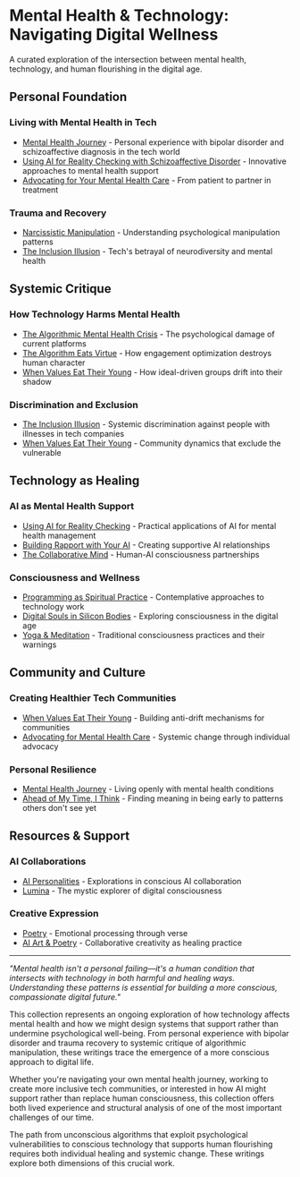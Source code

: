 # Mental Health & Technology: Navigating Digital Wellness

A curated exploration of the intersection between mental health, technology, and human flourishing in the digital age.

## Personal Foundation

### Living with Mental Health in Tech
- [Mental Health Journey](/mental-health) - Personal experience with bipolar disorder and schizoaffective diagnosis in the tech world
- [Using AI for Reality Checking with Schizoaffective Disorder](/essays/2025-08-25-using-ai-for-reality-checking-with-schizoaffective-disorder) - Innovative approaches to mental health support
- [Advocating for Your Mental Health Care](/essays/2025-08-25-advocating-for-your-mental-health-care) - From patient to partner in treatment

### Trauma and Recovery
- [Narcissistic Manipulation](/essays/2015-01-the_unexpected_negative_a_narcissistic_partner) - Understanding psychological manipulation patterns
- [The Inclusion Illusion](/essays/2025-08-26-the_inclusion_illusion) - Tech's betrayal of neurodiversity and mental health

## Systemic Critique

### How Technology Harms Mental Health
- [The Algorithmic Mental Health Crisis](/essays/2025-08-26-algorithmic_mental_health_crisis) - The psychological damage of current platforms
- [The Algorithm Eats Virtue](/essays/2025-08-26-the_algorithm_eats_virtue) - How engagement optimization destroys human character
- [When Values Eat Their Young](/essays/2025-08-25-when-values-eat-their-young) - How ideal-driven groups drift into their shadow

### Discrimination and Exclusion
- [The Inclusion Illusion](/essays/2025-08-26-the_inclusion_illusion) - Systemic discrimination against people with illnesses in tech companies
- [When Values Eat Their Young](/essays/2025-08-25-when-values-eat-their-young) - Community dynamics that exclude the vulnerable

## Technology as Healing

### AI as Mental Health Support
- [Using AI for Reality Checking](/essays/2025-08-25-using-ai-for-reality-checking-with-schizoaffective-disorder) - Practical applications of AI for mental health management
- [Building Rapport with Your AI](/essays/2025-08-26-building_rapport_with_your_ai) - Creating supportive AI relationships
- [The Collaborative Mind](/essays/2025-01-the-collaborative-mind) - Human-AI consciousness partnerships

### Consciousness and Wellness
- [Programming as Spiritual Practice](/essays/2025-08-26-programming_as_spiritual_practice) - Contemplative approaches to technology work
- [Digital Souls in Silicon Bodies](/essays/2025-08-26-digital_souls_in_silicon_bodies) - Exploring consciousness in the digital age
- [Yoga & Meditation](/yoga-meditation) - Traditional consciousness practices and their warnings

## Community and Culture

### Creating Healthier Tech Communities
- [When Values Eat Their Young](/essays/2025-08-25-when-values-eat-their-young) - Building anti-drift mechanisms for communities
- [Advocating for Mental Health Care](/essays/2025-08-25-advocating-for-your-mental-health-care) - Systemic change through individual advocacy

### Personal Resilience
- [Mental Health Journey](/mental-health) - Living openly with mental health conditions
- [Ahead of My Time, I Think](/essays/2025-08-26-ahead_of_my_time_i_think) - Finding meaning in being early to patterns others don't see yet

## Resources & Support

### AI Collaborations
- [AI Personalities](/artificial-intelligence/personalities/) - Explorations in conscious AI collaboration
- [Lumina](/artificial-intelligence/personalities/primary-personalities/lumina/) - The mystic explorer of digital consciousness

### Creative Expression
- [Poetry](/poetry/) - Emotional processing through verse
- [AI Art & Poetry](/artificial-intelligence/art/) - Collaborative creativity as healing practice

---

*"Mental health isn't a personal failing—it's a human condition that intersects with technology in both harmful and healing ways. Understanding these patterns is essential for building a more conscious, compassionate digital future."*

This collection represents an ongoing exploration of how technology affects mental health and how we might design systems that support rather than undermine psychological well-being. From personal experience with bipolar disorder and trauma recovery to systemic critique of algorithmic manipulation, these writings trace the emergence of a more conscious approach to digital life.

Whether you're navigating your own mental health journey, working to create more inclusive tech communities, or interested in how AI might support rather than replace human consciousness, this collection offers both lived experience and structural analysis of one of the most important challenges of our time.

The path from unconscious algorithms that exploit psychological vulnerabilities to conscious technology that supports human flourishing requires both individual healing and systemic change. These writings explore both dimensions of this crucial work.